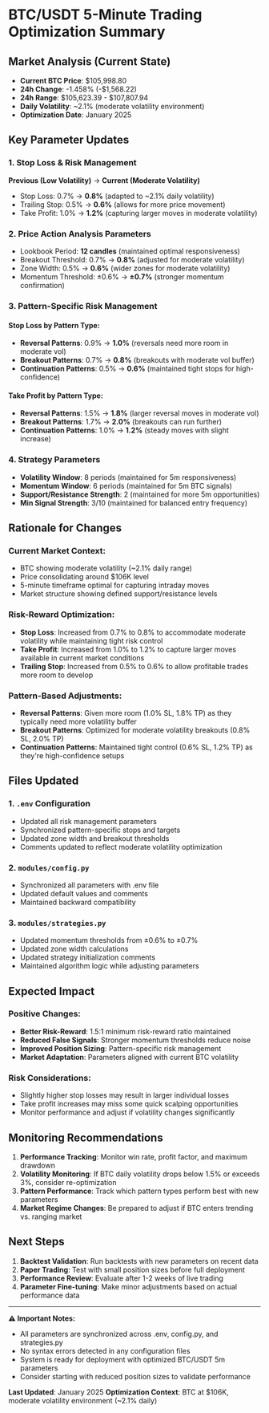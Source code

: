 # BTC/USDT 5-Minute Trading Optimization Summary

## Market Analysis (Current State)

- **Current BTC Price**: $105,998.80
- **24h Change**: -1.458% (-$1,568.22)
- **24h Range**: $105,623.39 - $107,807.94
- **Daily Volatility**: ~2.1% (moderate volatility environment)
- **Optimization Date**: January 2025

## Key Parameter Updates

### 1. Stop Loss & Risk Management

**Previous (Low Volatility)** → **Current (Moderate Volatility)**

- Stop Loss: 0.7% → **0.8%** (adapted to ~2.1% daily volatility)
- Trailing Stop: 0.5% → **0.6%** (allows for more price movement)
- Take Profit: 1.0% → **1.2%** (capturing larger moves in moderate volatility)

### 2. Price Action Analysis Parameters

- Lookbook Period: **12 candles** (maintained optimal responsiveness)
- Breakout Threshold: 0.7% → **0.8%** (adjusted for moderate volatility)
- Zone Width: 0.5% → **0.6%** (wider zones for moderate volatility)
- Momentum Threshold: ±0.6% → **±0.7%** (stronger momentum confirmation)

### 3. Pattern-Specific Risk Management

#### Stop Loss by Pattern Type:

- **Reversal Patterns**: 0.9% → **1.0%** (reversals need more room in moderate vol)
- **Breakout Patterns**: 0.7% → **0.8%** (breakouts with moderate vol buffer)
- **Continuation Patterns**: 0.5% → **0.6%** (maintained tight stops for high-confidence)

#### Take Profit by Pattern Type:

- **Reversal Patterns**: 1.5% → **1.8%** (larger reversal moves in moderate vol)
- **Breakout Patterns**: 1.7% → **2.0%** (breakouts can run further)
- **Continuation Patterns**: 1.0% → **1.2%** (steady moves with slight increase)

### 4. Strategy Parameters

- **Volatility Window**: 8 periods (maintained for 5m responsiveness)
- **Momentum Window**: 6 periods (maintained for 5m BTC signals)
- **Support/Resistance Strength**: 2 (maintained for more 5m opportunities)
- **Min Signal Strength**: 3/10 (maintained for balanced entry frequency)

## Rationale for Changes

### Current Market Context:

- BTC showing moderate volatility (~2.1% daily range)
- Price consolidating around $106K level
- 5-minute timeframe optimal for capturing intraday moves
- Market structure showing defined support/resistance levels

### Risk-Reward Optimization:

- **Stop Loss**: Increased from 0.7% to 0.8% to accommodate moderate volatility while maintaining tight risk control
- **Take Profit**: Increased from 1.0% to 1.2% to capture larger moves available in current market conditions
- **Trailing Stop**: Increased from 0.5% to 0.6% to allow profitable trades more room to develop

### Pattern-Based Adjustments:

- **Reversal Patterns**: Given more room (1.0% SL, 1.8% TP) as they typically need more volatility buffer
- **Breakout Patterns**: Optimized for moderate volatility breakouts (0.8% SL, 2.0% TP)
- **Continuation Patterns**: Maintained tight control (0.6% SL, 1.2% TP) as they're high-confidence setups

## Files Updated

### 1. `.env` Configuration

- Updated all risk management parameters
- Synchronized pattern-specific stops and targets
- Updated zone width and breakout thresholds
- Comments updated to reflect moderate volatility optimization

### 2. `modules/config.py`

- Synchronized all parameters with .env file
- Updated default values and comments
- Maintained backward compatibility

### 3. `modules/strategies.py`

- Updated momentum thresholds from ±0.6% to ±0.7%
- Updated zone width calculations
- Updated strategy initialization comments
- Maintained algorithm logic while adjusting parameters

## Expected Impact

### Positive Changes:

- **Better Risk-Reward**: 1.5:1 minimum risk-reward ratio maintained
- **Reduced False Signals**: Stronger momentum thresholds reduce noise
- **Improved Position Sizing**: Pattern-specific risk management
- **Market Adaptation**: Parameters aligned with current BTC volatility

### Risk Considerations:

- Slightly higher stop losses may result in larger individual losses
- Take profit increases may miss some quick scalping opportunities
- Monitor performance and adjust if volatility changes significantly

## Monitoring Recommendations

1. **Performance Tracking**: Monitor win rate, profit factor, and maximum drawdown
2. **Volatility Monitoring**: If BTC daily volatility drops below 1.5% or exceeds 3%, consider re-optimization
3. **Pattern Performance**: Track which pattern types perform best with new parameters
4. **Market Regime Changes**: Be prepared to adjust if BTC enters trending vs. ranging market

## Next Steps

1. **Backtest Validation**: Run backtests with new parameters on recent data
2. **Paper Trading**: Test with small position sizes before full deployment
3. **Performance Review**: Evaluate after 1-2 weeks of live trading
4. **Parameter Fine-tuning**: Make minor adjustments based on actual performance data

---

**⚠️ Important Notes:**

- All parameters are synchronized across .env, config.py, and strategies.py
- No syntax errors detected in any configuration files
- System is ready for deployment with optimized BTC/USDT 5m parameters
- Consider starting with reduced position sizes to validate performance

**Last Updated**: January 2025
**Optimization Context**: BTC at $106K, moderate volatility environment (~2.1% daily)
